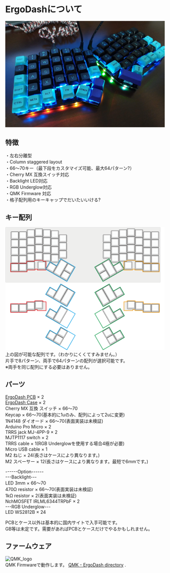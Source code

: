 # ErgoDashについて

![ErgoDash](https://github.com/omkbd/picture/blob/master/IMG_20180630_1702141.jpg)

## 特徴
・左右分離型  
・Column staggered layout  
・66～70キー（最下段をカスタマイズ可能、最大64パターン?）  
・Cherry MX 互換スイッチ対応  
・Backlight LED対応  
・RGB Underglow対応  
・QMK Firmware 対応  
・格子配列用のキーキャップでだいたいいける?  

## キー配列

![layout](https://github.com/omkbd/picture/blob/master/ergodash-layout.png)  
上の図が可能な配列です。（わかりにくくてすみません。）  
片手で8パターン、両手で64パターンの配列が選択可能です。  
※両手を同じ配列にする必要はありません。

## パーツ

[ErgoDash PCB](https://github.com/omkbd/ErgoDash/tree/master/PCB)
 × 2  
[ErgoDash Case](https://github.com/omkbd/ErgoDash/tree/master/Case)
 × 2  
Cherry MX 互換 スイッチ × 66～70  
Keycap × 66～70(基本的に1uのみ、配列によって2uに変更)  
1N4148 ダイオード × 66～70(表面実装は未検証)  
Arduino Pro Micro × 2  
TRRS jack MJ-4PP-9 × 2  
MJTP1117 switch × 2  
TRRS cable × 1(RGB Underglowを使用する場合4極が必要)  
Micro USB cable × 1  
M2 ねじ × 24(長さはケースにより異なります。)  
M2 スペーサー × 12(長さはケースにより異なります。最短で6mmです。)  

------Option------  
---Backlight---  
LED 3mm × 66～70  
470Ω resistor × 66～70(表面実装は未検証)  
1kΩ resistor × 2(表面実装は未検証)  
NchMOSFET IRLML6344TRPbF × 2  
---RGB Underglow---  
LED WS2812B × 24  

PCBとケース以外は基本的に国内サイトで入手可能です。  
GB等は未定です。需要があればPCBとケースだけでやるかもしれません。


## ファームウェア

![QMK_logo](https://qmk.fm/qmk_icon_48.png)  
QMK Firmwareで動作します。
[QMK - ErgoDash directory](https://github.com/qmk/qmk_firmware/tree/master/keyboards/ergodash)
.  
